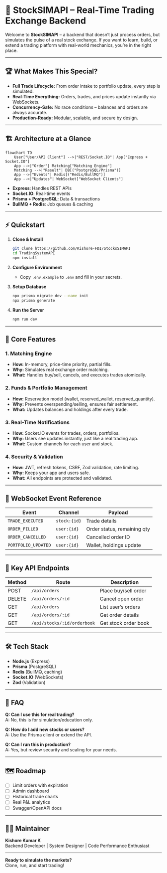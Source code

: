 # 🚀 StockSIMAPI – Real-Time Trading Exchange Backend

Welcome to **StockSIMAPI** – a backend that doesn’t just process orders, but simulates the pulse of a real stock exchange. If you want to learn, build, or extend a trading platform with real-world mechanics, you’re in the right place.

---

## 🏆 What Makes This Special?

- **Full Trade Lifecycle:** From order intake to portfolio update, every step is simulated.
- **Real-Time Everything:** Orders, trades, and prices update instantly via WebSockets.
- **Concurrency-Safe:** No race conditions – balances and orders are always accurate.
- **Production-Ready:** Modular, scalable, and secure by design.

---

## 🏗️ Architecture at a Glance

```mermaid
flowchart TD
    User["User/API Client"] -->|"REST/Socket.IO"| App["Express + Socket.IO"]
    App -->|"Order"| Matching["Matching Engine"]
    Matching -->|"Result"| DB[("PostgreSQL/Prisma")]
    App -->|"Events"| Redis[("Redis/BullMQ")]
    App -->|"Updates"| WebSocket["WebSocket Clients"]
```

- **Express**: Handles REST APIs
- **Socket.IO**: Real-time events
- **Prisma + PostgreSQL**: Data & transactions
- **BullMQ + Redis**: Job queues & caching

---

## ⚡ Quickstart

1. **Clone & Install**

   ```bash
   git clone https://github.com/Kishore-FDI/StocksSIMAPI
   cd TradingSystemAPI
   npm install
   ```

2. **Configure Environment**

   - Copy `.env.example` to `.env` and fill in your secrets.

3. **Setup Database**

   ```bash
   npx prisma migrate dev --name init
   npx prisma generate
   ```

4. **Run the Server**
   ```bash
   npm run dev
   ```

---

## 🧩 Core Features

### 1. Matching Engine

- **How:** In-memory, price-time priority, partial fills.
- **Why:** Simulates real exchange order matching.
- **What:** Handles buy/sell, cancels, and executes trades atomically.

### 2. Funds & Portfolio Management

- **How:** Reservation model (wallet, reserved_wallet, reserved_quantity).
- **Why:** Prevents overspending/selling, ensures fair settlement.
- **What:** Updates balances and holdings after every trade.

### 3. Real-Time Notifications

- **How:** Socket.IO events for trades, orders, portfolios.
- **Why:** Users see updates instantly, just like a real trading app.
- **What:** Custom channels for each user and stock.

### 4. Security & Validation

- **How:** JWT, refresh tokens, CSRF, Zod validation, rate limiting.
- **Why:** Keeps your app and users safe.
- **What:** All endpoints are protected and validated.

---

## 📡 WebSocket Event Reference

| Event               | Channel      | Payload                     |
| ------------------- | ------------ | --------------------------- |
| `TRADE_EXECUTED`    | `stock:{id}` | Trade details               |
| `ORDER_FILLED`      | `user:{id}`  | Order status, remaining qty |
| `ORDER_CANCELLED`   | `user:{id}`  | Cancelled order ID          |
| `PORTFOLIO_UPDATED` | `user:{id}`  | Wallet, holdings update     |

---

## 🔗 Key API Endpoints

| Method | Route                       | Description          |
| ------ | --------------------------- | -------------------- |
| POST   | `/api/orders`               | Place buy/sell order |
| DELETE | `/api/orders/:id`           | Cancel open order    |
| GET    | `/api/orders`               | List user’s orders   |
| GET    | `/api/orders/:id`           | Get order details    |
| GET    | `/api/stocks/:id/orderbook` | Get stock order book |

---

## 🛠️ Tech Stack

- **Node.js** (Express)
- **Prisma** (PostgreSQL)
- **Redis** (BullMQ, caching)
- **Socket.IO** (WebSockets)
- **Zod** (Validation)

---

## 🧠 FAQ

**Q: Can I use this for real trading?**  
A: No, this is for simulation/education only.

**Q: How do I add new stocks or users?**  
A: Use the Prisma client or extend the API.

**Q: Can I run this in production?**  
A: Yes, but review security and scaling for your needs.

---

## 🗺️ Roadmap

- [ ] Limit orders with expiration
- [ ] Admin dashboard
- [ ] Historical trade charts
- [ ] Real P&L analytics
- [ ] Swagger/OpenAPI docs

---

## 👨‍💻 Maintainer

**Kishore Kumar K**  
Backend Developer | System Designer | Code Performance Enthusiast

---

**Ready to simulate the markets?**  
Clone, run, and start trading!
